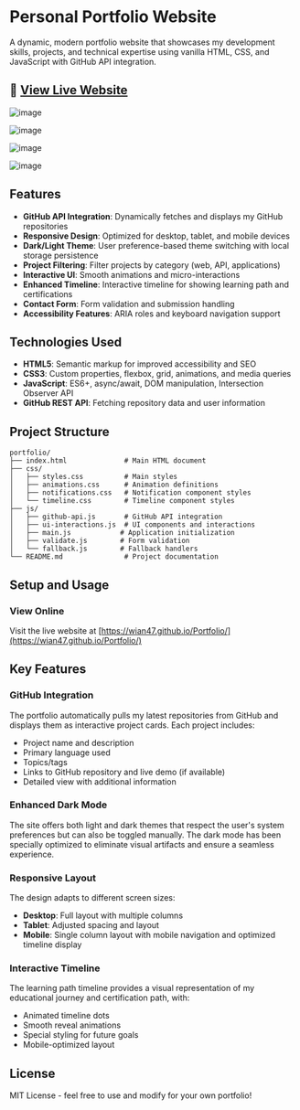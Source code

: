# Personal Portfolio Website

A dynamic, modern portfolio website that showcases my development skills, projects, and technical expertise using vanilla HTML, CSS, and JavaScript with GitHub API integration.

## 🔗 [View Live Website](https://wian47.github.io/Portfolio/)

![image](https://github.com/user-attachments/assets/ba2cadee-134f-4bd9-9d60-a62ed7a228a3)

![image](https://github.com/user-attachments/assets/82f55c39-16ed-4652-b107-b620b979495b)

![image](https://github.com/user-attachments/assets/3b31d991-dfb9-4ef0-a099-e704d5b1fbcd)

![image](https://github.com/user-attachments/assets/9fb24b28-f011-4970-a841-9e1fa4a577e8)


## Features

- **GitHub API Integration**: Dynamically fetches and displays my GitHub repositories
- **Responsive Design**: Optimized for desktop, tablet, and mobile devices
- **Dark/Light Theme**: User preference-based theme switching with local storage persistence
- **Project Filtering**: Filter projects by category (web, API, applications)
- **Interactive UI**: Smooth animations and micro-interactions
- **Enhanced Timeline**: Interactive timeline for showing learning path and certifications
- **Contact Form**: Form validation and submission handling
- **Accessibility Features**: ARIA roles and keyboard navigation support

## Technologies Used

- **HTML5**: Semantic markup for improved accessibility and SEO
- **CSS3**: Custom properties, flexbox, grid, animations, and media queries
- **JavaScript**: ES6+, async/await, DOM manipulation, Intersection Observer API
- **GitHub REST API**: Fetching repository data and user information

## Project Structure

```
portfolio/
├── index.html              # Main HTML document
├── css/
│   ├── styles.css          # Main styles
│   ├── animations.css      # Animation definitions
│   ├── notifications.css   # Notification component styles
│   └── timeline.css        # Timeline component styles
├── js/
│   ├── github-api.js       # GitHub API integration
│   ├── ui-interactions.js  # UI components and interactions
│   ├── main.js            # Application initialization
│   ├── validate.js        # Form validation
│   └── fallback.js        # Fallback handlers
└── README.md               # Project documentation
```

## Setup and Usage

### View Online
Visit the live website at [https://wian47.github.io/Portfolio/](https://wian47.github.io/Portfolio/)

## Key Features

### GitHub Integration

The portfolio automatically pulls my latest repositories from GitHub and displays them as interactive project cards. Each project includes:

- Project name and description
- Primary language used
- Topics/tags
- Links to GitHub repository and live demo (if available)
- Detailed view with additional information

### Enhanced Dark Mode

The site offers both light and dark themes that respect the user's system preferences but can also be toggled manually. The dark mode has been specially optimized to eliminate visual artifacts and ensure a seamless experience.

### Responsive Layout

The design adapts to different screen sizes:
- **Desktop**: Full layout with multiple columns
- **Tablet**: Adjusted spacing and layout
- **Mobile**: Single column layout with mobile navigation and optimized timeline display

### Interactive Timeline

The learning path timeline provides a visual representation of my educational journey and certification path, with:

- Animated timeline dots
- Smooth reveal animations
- Special styling for future goals
- Mobile-optimized layout

## License

MIT License - feel free to use and modify for your own portfolio!
